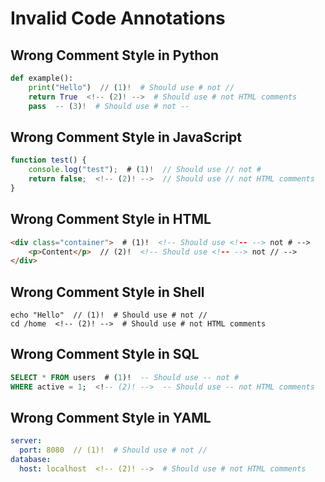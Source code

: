 # Invalid Code Annotations

## Wrong Comment Style in Python

```python
def example():
    print("Hello")  // (1)!  # Should use # not //
    return True  <!-- (2)! -->  # Should use # not HTML comments
    pass  -- (3)!  # Should use # not --
```

## Wrong Comment Style in JavaScript

```javascript
function test() {
    console.log("test");  # (1)!  // Should use // not #
    return false;  <!-- (2)! -->  // Should use // not HTML comments
}
```

## Wrong Comment Style in HTML

```html
<div class="container">  # (1)!  <!-- Should use <!-- --> not # -->
    <p>Content</p>  // (2)!  <!-- Should use <!-- --> not // -->
</div>
```

## Wrong Comment Style in Shell

```shell
echo "Hello"  // (1)!  # Should use # not //
cd /home  <!-- (2)! -->  # Should use # not HTML comments
```

## Wrong Comment Style in SQL

```sql
SELECT * FROM users  # (1)!  -- Should use -- not #
WHERE active = 1;  <!-- (2)! -->  -- Should use -- not HTML comments
```

## Wrong Comment Style in YAML

```yaml
server:
  port: 8080  // (1)!  # Should use # not //
database:
  host: localhost  <!-- (2)! -->  # Should use # not HTML comments
```
